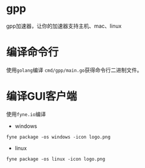 # gpp

gpp加速器，让你的加速器支持主机、mac、linux

# 编译命令行

使用`golang`编译 `cmd/gpp/main.go`获得命令行二进制文件。

# 编译GUI客户端

使用`fyne.io`编译
- windows
```
fyne package -os windows -icon logo.png
```
- linux
```
fyne package -os linux -icon logo.png
```